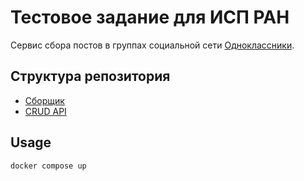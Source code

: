 # Тестовое задание для ИСП РАН
Сервис сбора постов в группах социальной сети [Одноклассники](https://ok.ru).

## Структура репозитория
* [Сборщик](./back)
* [CRUD API](./front)

## Usage
```commandline
docker compose up
```